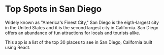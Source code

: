 # Top Spots in San Diego
Widely known as "America's Finest City," San Diego is the eigth-largest city in the United States and it is the second largest city in California. San Diego offers an abundance of fun attractions for locals and tourists alike. 

This app is a list of the top 30 places to see in San Diego, California built using React. 
